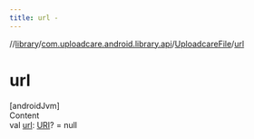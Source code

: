 ```yaml
---
title: url -
---
```

//[library](../../index.md)/[com.uploadcare.android.library.api](../index.md)/[UploadcareFile](index.md)/[url](url.md)



# url  
[androidJvm]  
Content  
val [url](url.md): [URI](https://developer.android.com/reference/kotlin/java/net/URI.html)? = null  



